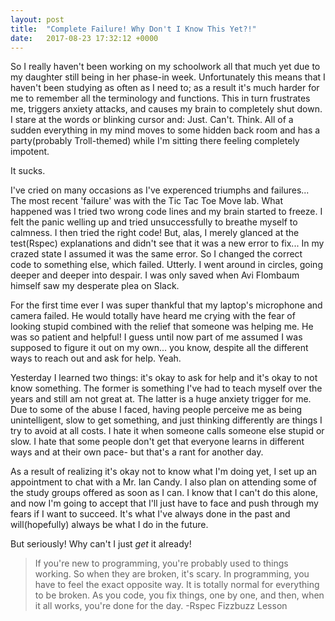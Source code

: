 ```yaml
---
layout: post
title:  "Complete Failure! Why Don't I Know This Yet?!"
date:   2017-08-23 17:32:12 +0000
---
```



So I really haven't been working on my schoolwork all that much yet due to my daughter still being in her phase-in week. Unfortunately this means that I haven't been studying as often as I need to; as a result it's much harder for me to remember all the terminology and functions. This in turn frustrates me, triggers anxiety attacks, and causes my brain to completely shut down. I stare at the words or blinking cursor and: Just. Can't. Think. All of a sudden everything in my mind moves to some hidden back room and has a party(probably Troll-themed) while I'm sitting there feeling completely impotent.

It sucks.

I've cried on many occasions as I've experenced triumphs and failures... The most recent 'failure' was with the Tic Tac Toe Move lab. What happened was I tried two wrong code lines and my brain started to freeze. I felt the panic welling up and tried unsuccessfully to breathe myself to calmness. I then tried the right code! But, alas, I merely glanced at the test(Rspec) explanations and didn't see that it was a new error to fix... In my crazed state I assumed it was the same error. So I changed the correct code to something else, which failed. Utterly. I went around in circles, going deeper and deeper into despair. I was only saved when Avi Flombaum himself saw my desperate plea on Slack. 

For the first time ever I was super thankful that my laptop's microphone and camera failed. He would totally have heard me crying with the fear of looking stupid combined with the relief that someone was helping me. He was so patient and helpful! I guess until now part of me assumed I was supposed to figure it out on my own... you know, despite all the different ways to reach out and ask for help. Yeah. 

Yesterday I learned two things: it's okay to ask for help and it's okay to not know something. The former is something I've had to teach myself over the years and still am not great at. The latter is a huge anxiety trigger for me. Due to some of the abuse I faced, having people perceive me as being unintelligent, slow to get something, and just thinking differently are things I try to avoid at all costs. I hate it when someone calls someone else stupid or slow. I hate that some people don't get that everyone learns in different ways and at their own pace- but that's a rant for another day.

As a result of realizing it's okay not to know what I'm doing yet, I set up an appointment to chat with a Mr. Ian Candy. I also plan on attending some of the study groups offered as soon as I can. I know that I can't do this alone, and now I'm going to accept that I'll just have to face and push through my fears if I want to succeed. It's what I've always done in the past and will(hopefully) always be what I do in the future.

But seriously! Why can't I just *get* it already!

> If you're new to programming, you're probably used to things working. So when they are broken, it's scary. In programming, you have to feel the exact opposite way. It is totally normal for everything to be broken. As you code, you fix things, one by one, and then, when it all works, you're done for the day. -Rspec Fizzbuzz Lesson
